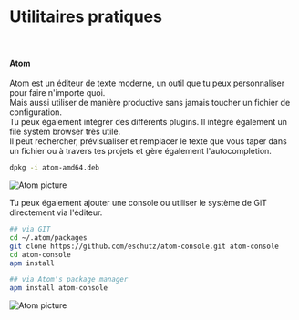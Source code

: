 Utilitaires pratiques
==
<br/>

#### Atom
Atom est un éditeur de texte moderne, un outil que tu peux personnaliser pour faire n'importe quoi. </br>
Mais aussi utiliser de manière productive sans jamais toucher un fichier de configuration. </br>
Tu peux également intégrer des différents plugins. Il intègre également un file system browser très utile. </br>
Il peut rechercher, prévisualiser et remplacer le texte que vous taper dans un fichier ou à travers tes projets et gère également l'autocompletion. </br>
```bash
dpkg -i atom-amd64.deb
```
![Atom picture](https://upload.wikimedia.org/wikipedia/commons/6/64/Atom-editor.png "atome picture")

Tu peux également ajouter une console ou utiliser le système de GiT directement via l'éditeur.

```bash
## via GIT
cd ~/.atom/packages
git clone https://github.com/eschutz/atom-console.git atom-console
cd atom-console
apm install

## via Atom's package manager
apm install atom-console

```
![Atom picture]("https://i.github-camo.com/4a5c77aee9abfad3c2e059c4b83b3f5e17c0090b/68747470733a2f2f636c6f75642e67697468756275736572636f6e74656e742e636f6d2f6173736574732f31373636373232302f31393135333739312f37346231383464302d386331662d313165362d393832392d3862363534636562393962632e676966")
